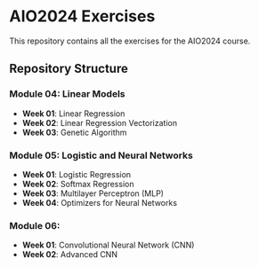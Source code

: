 # AIO2024 Exercises

This repository contains all the exercises for the AIO2024 course.

## Repository Structure

### Module 04: Linear Models
- **Week 01**: Linear Regression
- **Week 02**: Linear Regression Vectorization
- **Week 03**: Genetic Algorithm

### Module 05: Logistic and Neural Networks
- **Week 01**: Logistic Regression
- **Week 02**: Softmax Regression
- **Week 03**: Multilayer Perceptron (MLP)
- **Week 04**: Optimizers for Neural Networks

### Module 06:
- **Week 01**: Convolutional Neural Network (CNN)
- **Week 02**: Advanced CNN

